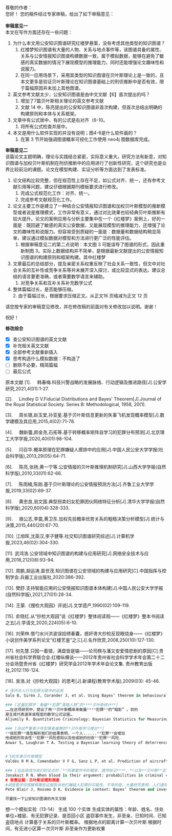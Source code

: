 尊敬的作者：  
您好！  您的稿件经过专家审稿，给出了如下审稿意见：  
   
**审稿意见一**      
本文在写作方面还存在一些问题：  
1. 为什么本文用公安知识图谱研究红楼梦悬案，没有考虑其他类型的知识图谱？  
	1. 红楼梦知识图谱有大量的人物、关系与地点事件等，该图谱具备的属性、关系与公安情报知识图谱构建数据一致，属于模拟数据，能够在避免了敏感的真实数据的情况下展现模型的推理能力，同时还能增强论文趣味性和说服力。
	2. 在同一应用场景下，采用其类型的知识图谱在贝叶斯理论上是一致的，且本文更多是验证贝叶斯理论在知识图谱基础上的刑侦推断中是否有效，限于篇幅原因并未加上其他图谱。
2. 英文参考文献太少，公安知识图谱是由中文文献【6】首次提出的吗？  
	1. 增加了7篇贝叶斯相关理论的英文参考文献
	2. 文献 14 中，陈亮提出的公安知识图谱非首次构建，但首次总结出明确的构建原则和本体与关系框架。
3. 文章中有公式居中，有的公式是右对齐（6-10。  
	1. 将所有公式检查并居中。
4. 本文是用什么软件实现的并没有说明；图4-6是什么软件画的？  
	1. 在第 3 节开始强调图谱概率可视化工作使用 neo4j 图数据库完成。

**审稿意见二**  
该篇论文主题明确，理论与实践结合紧密，实际意义重大。研究方法有新意，对知识图谱与加权贝叶斯机制在刑侦推断中的应用进行了创新性研究，这个研究也是业界比较前沿的课题。论文在模型构建、实证分析等方面达到了发表标准。  
1. 论文结构比较完整，但在规范性上存在不足，如公式对齐、统一，还有参考文献引用等问题，建议仔细根据期刊模板要求进行修改。
	1. 完成公式规范化工作：对齐、统一。
	2. 完成参考文献规范化工作。
2. 论文主要工作是建立了一种结合公安情报知识图谱和加权贝叶斯模型的推断模型或者说是推理模式，工作非常有意义，通过对比效果也较经典贝叶斯推断有较大提升。论文的案例应用与分析主要集中在一个《红楼梦》案例上，好的一面是：既回避了敏感的真实公安数据，又能展现模型的推理能力，还增强了论文的趣味性和说服力。但容易受到质疑的一面是：数据量和数据结构稍显简单，建议通过模拟数据对模型和方法进行更广泛的性能评估。  
	1. 根据审稿意见二的第二点说明：本文图 3 可能误导了图谱的形式，因此重新制图 3。实际上数据结构并不简单，是根据最新文献提出的公安情报知识图谱的构建原则和框架构建。其中红楼梦
3. 文章最后的总结部分，提及亲密关系权重反映了社会关系一致性，但文中对社会关系的互补性或竞争关系等并未展开深入探讨，或比较显式的表达。建议总结的语言要更准确，或者需要数学语言来辅助。  
	1. 对竞争关系和互补关系补充数学公式
4. 整体篇幅过长，是否能够压缩。  
	2. 由于篇幅过长，根据要求压缩正文。从正文16 页缩减为正文 12 页

请您按专家的审稿意见修改，并在修改稿的前面对有关修改加以说明。谢谢！  
  
祝好！

**修改综合**
- [x] 查公安知识图谱的英文文献
- [x] 补充相关英文文献
- [x] 全部参考文献重新插入
- [x] 思考构造什么模拟数据：不构造了
- [ ] 删除不必要，精简篇幅
- [ ] 最后公式

原本文献
[1].     韩春梅.科技兴警战略的发展脉络、行动逻辑及推进路径[J].公安学研究,2021,4(01):1-27.

[2].     Lindley D V.Fiducial Distributions and Bayes' Theorem[J].Journal of the Royal Statistical Society. Series B: Methodological, 1958, 20(1).

[3].     周长银,赵玉堂,孙亚星.基于贝叶斯信息更新的失事飞机发现概率模型[J].数学建模及其应用,2015,4(02):71-78.

[4].     魏新蕾,颜金尧,石拓等.基于转移概率矩阵自学习的犯罪分布预测[J].北京理工大学学报,2020,40(01):98-104.

[5].     闫召华.概率原理在犯罪嫌疑人摸排中的应用[J].中国人民公安大学学报(社会科学版),2013,29(05):64-71.

[6].     陈亮,张扬,黄一宁等.公安情报的贝叶斯推理机制研究[J].山西大学学报(自然科学版),2010,33(01):62-66.

[7].     陈雨楠,陈刚.基于贝叶斯理论的公安情报预测方法[J].齐鲁工业大学学报,2019,33(02):69-37.

[8].     黄忠良,翁文国.典型拐卖妇女犯罪团伙网络特征分析[J].清华大学学报(自然科学版),2020,60(04):328-333.

[9].     骆公志,李震,黄卫东.加权先验概率优势关系的粗糙决策分析模型[J].统计与决策,2015,440(20):67-70.

[10]. 江旭晖,沈英汉,李子健等.社交知识图谱研究综述[J].计算机学报,2023,46(02):304-330.

[11]. 武鸿浩.公安领域中知识图谱的构建与应用研究[J].网络安全技术与应用,2018,212(08):93-94.

[12]. 周鹏,胡运涛,苗世茂.知识图谱在公安领域的构建与应用研究[C].中国指挥与控制学会.兵器工业出版社,2020:386-392.

[13]. 樊舒.支持智能应用的公安情报知识图谱本体构建[J].中国人民公安大学学报(自然科学版),2021,27(01):28-34.

[14]. 王蒙.《搜检大观园》评说[J].文学遗产,1990(02):109-119.

[15]. 俞晓红.从“抄检大观园”说《红楼梦》整体阅读观——《红楼梦》整本书阅读之五[J].学语文,2020,224(05):6-10.

[16]. 刘荣林.借勺水兴洪波误拾绣春囊，惑奸谗大抄检反现眼烧身——《红楼梦》小说创作美学系列论文“红楼艺鉴”之三[J].名作欣赏,2008,250(10):127-130.

[17]. 何先慧.只因一着错，满盘皆是输——论司棋与潘又安爱情悲剧的原因[C].贵州省社会科学界联合会.红楼纵横谈——2012年贵州省社会科学学术年会第二十二分会场暨贵州省《红楼梦》研究学会2012年学术年会论文集. 贵州教育出版社,2012:116-124.

[18]. 吴浩.对《抄检大观园》的思考[J].新课程(教育学术版),2009(03): 45-46.


```python
# 连环杀人行为犯罪关联中的运用
Salo B, Sirén J, Corander J, et al. Using Bayes’ theorem in behavioural crime linking of serial homicide[J]. Legal and Criminological Psychology, 2013, 18(2): 356-370.

### [定量犯罪学：衡量**犯罪“黑暗人物”的****贝叶斯统计**]
……在这项研究中，提出了用**贝叶斯概率来衡量****犯罪**的“暗影” 。目的  
是生成代表速率或程度的数学公式证据…
Aljumily R. Quantitative Criminology: Bayesian Statistics for Measuring the'Dark Figure'of Crime[J]. Available at SSRN 2999280, 2017.

### [测试严重青少年犯罪者威慑的**贝叶斯学习理论**]
**按犯罪**类型解析我们的结果表明，一个人......**犯罪**会增加  
他或她的攻击性**犯罪**风险感知以及他或她的创收**犯罪**风险.
Anwar S, Loughran T A. Testing a Bayesian learning theory of deterrence among serious juvenile offenders[J]. Criminology, 2011, 49(3): 667-698.


#飞机失事贝叶斯模型
Valdés R M A, Comendador V F G, Sanz L P, et al. Prediction of aircraft safety incidents using Bayesian inference and hierarchical structures[J]. Safety science, 2018, 104: 216-230.

### [当血液成为他们的论点时：**刑事案件中的概率、遗传标记****，**以及**贝叶斯**定理](https://heinonline.org/hol-cgi-bin/get_pdf.cgi?handle=hein.journals/unilllr1983&section=23)
Jonakait R N. When blood is their argument: probabilities in criminal cases, genetic markers, and, once again, Bayes' theorem[J]. U. Ill. L. Rev., 1983: 369.
# 背景证据：贝叶斯定理和调查
#调查要求侦探解释哪些证据告诉他们嫌疑人犯罪的可能性。不幸的是，大量研究表明，人们通常无法准确评估特定信息元素告诉他们的结果的可能性。然而，贝叶斯定理可以用来克服这个困难。本文探讨了如何使用贝叶斯定理来评估以下问题：“关于某人有罪的概率，证据告诉我们什么？”提出了各种分析，其结果并不总是直观的。讨论了政策影响。
Pete Blair J, Rossmo D K. Evidence in context: Bayes’ theorem and investigations[J]. Police Quarterly, 2010, 13(2): 123-135.

尽量找一下公安知识图谱的外文文献


```


想一个模拟实验（13-14）
生成 100 个实体
生成实体的属性：年龄、姓名、住处单位+楼层、有无犯罪记录、是否回小区
盗窃事件发生，非至亲，已知时间、已知盗窃地点
计算基于关系的贝叶斯概率。
根据地点的距离计算一次贝叶斯
根据时间，有无进小区算一次贝叶斯
非至亲作为更新权重

